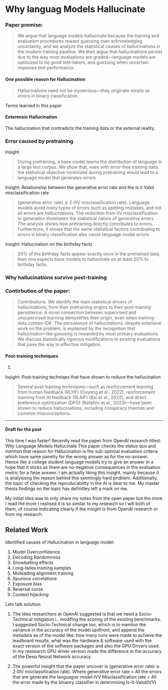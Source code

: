 # Why languag Models Hallucinate

### Paper premise:
> We argue that language models hallucinate because the training and evaluation procedures reward guessing over acknowledging uncertainty, and we analyze the statistical causes of hallucinations in the modern training pipeline.
> We then argue that hallucinations persist due to the way most evaluations are graded—language models are optimized to be good test-takers, and guessing when uncertain improves test performance.

#### One possible reason for Hallucination
> Hallucinations need not be mysterious—they originate simply as errors in binary classification.

Terms learned in this paper
#### Exterensic Hallucination
The hallucination that contradicts the training data or the external reality.

### Error caused by pretraining
Insight
> During pretraining, a base model learns the distribution of language in a large text corpus. We show that, even with error-free training data, the statistical objective minimized during pretraining would lead to a language model that generates errors. 

Insight: Relationship between the generative error rate and the Is it Valid misclassification rate
> (generative error rate) ≳ 2·(IIV misclassification rate).
> Language models avoid many types of errors such as spelling mistakes, and not all errors are hallucinations.
> The reduction from IIV misclassification to generation illuminates the statistical nature of generative errors. 
> The analysis shows how pretraining directly contributes to errors.
> Furthermore, it shows that the same statistical factors contributing to errors in binary classification also cause language model errors.

Insight: Hallucination on the birthday facts
> 20% of the birthday facts appear exactly once in the pretrained data, then one expects base models to hallucinate on at least 20% fo birthday facts.

### Why hallucinations survive post-training


### Contirbution of the paper:
> Contributions. We identify the main statistical drivers of hallucinations, from their pretraining origins to their post-training persistence. A novel connection between supervised and unsupervised learning demystifies their origin, even when training data contain IDK. The persistence of hallucinations, despite extensive work on the problem, is explained by the recognition that hallucination-like guessing is rewarded by most primary evaluations. We discuss statistically rigorous modifications to existing evaluations that pave the way to effective mitigation.

#### Post-training techniques
1. 

Insight: Post-training techniqes that have shown to reduce the hallucination
> Several post-training techniques—such as reinforcement learning from human feedback (RLHF) (Ouyang et al., 2022), reinforcement learning from AI feedback (RLAIF) (Bai et al., 2022), and direct preference optimization (DPO) (Rafailov et al., 2023)—have been shown to reduce hallucinations, including conspiracy theories and common misconceptions.
___________
#### Draft for the post
This time I was faster! 
Recently read the paper from OpenAI research titled: Why Language Models Hallucinate
This paper checks the status quo and mention that reason for Hallucination is the sub-optimal evaluation criteria which have same panelty for the wrong answer as for the no-answer.
Hence like a college student language models try to give an answer in a hope that it sticks as there are no-negative consequences in the evaluation metric for a false answer.
I am actually liking this insight, mainly because it is analysisng the reason behind this seemingly hard problem. Additionally, the topic of checking the reproducability in the AI is dear to me. My master thesis findings on the topic has definitley left a mark on me.

My initial idea was to only share my notes from the open paper but the more I read the more I realised it is so similar to my research so I will both of them, of course indicating clearly if the insight is from OpenAI research or from my research.

## Related Work
Identified causes of Hallucination in language model:
1. Model Overconfidence
2. Decoding Randomness
3. Snowballing effects
4. Long-tailes training samples
5. Misleading alignment training
6. Spurious correlations
7. Exposure bias
8. Reversal curse
9. Context hijacking

Lets talk solution:
1. The idea researchers at OpenAI suggested is that we need a Socio-Technical mitigation i.. modifing the scoring of the existing benchmarks.
I suggested Socio-Technical change too, which is to mention the variance in the accuracy of the model updfront, and append the metadata as of the model like: how many runs were made to achieve the leadboard results, what was the hardware & software used with the exact version of the software packages and also the GPU Drivers used. 
In my reasearch GPU driver version made the difference in the accuracy of the Deep Neural Network accuracy.

2. The powerful insight that the paper uncover is
(generative error rate) ≳ 2·(IIV misclassification rate).
Where generative error rate = All the errors that are generate the languagve model
IVV Misclassification rate = All the error made by the binanry classifier in determining Is-It-Valid(IVV)

